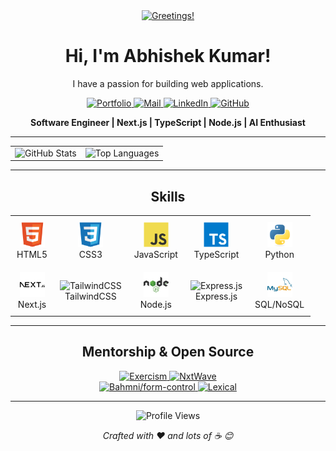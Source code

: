 <div align="center">
  <a href="https://github.com/abhishekkumar35">
   <img src="https://media.giphy.com/media/hvRJCLFzcasrR4ia7z/giphy.gif" width="120px" alt="Greetings!"/>
  </a>
</div>

<h1 align="center">Hi, I'm Abhishek Kumar!</h1>
<p align="center">I have a passion for building web applications.</p>

<p align="center">
   <a href="https://codeabode.in">
  <img src="https://img.shields.io/badge/Portfolio-000000?style=for-the-badge&logo=About.me&logoColor=white" alt="Portfolio"/>
  </a>
  <a href="mailto:flashtoak@gmail.com">
    <img src="https://img.shields.io/badge/Mail-D14836?style=for-the-badge&logo=gmail&logoColor=white" alt="Mail"/>
  </a>
  <a href="https://www.linkedin.com/in/abhishek-kumar-dev">
    <img src="https://img.shields.io/badge/LinkedIn-0A66C2?style=for-the-badge&logo=linkedin&logoColor=white" alt="LinkedIn"/>
  </a>
  <a href="https://github.com/abhishekkumar35">
    <img src="https://img.shields.io/badge/GitHub-181717?style=for-the-badge&logo=github&logoColor=white" alt="GitHub"/>
  </a>
</p>

<p align="center"><b>Software Engineer | Next.js | TypeScript | Node.js | AI Enthusiast</b></p>

<hr>

<div align="center">
  <table>
    <tr>
      <td align="center">
        <img src="https://github-readme-stats.vercel.app/api?username=abhishekkumar35&show_icons=true&count_private=true&theme=light" alt="GitHub Stats" width="300"/>
      </td>
      <td align="center">
        <img src="https://github-readme-stats.vercel.app/api/top-langs/?username=abhishekkumar35&layout=compact&theme=light" alt="Top Languages" width="300"/>
      </td>
    </tr>
  </table>
</div>

<hr>

<h2 align="center">Skills</h2>

<div align="center">
  <table>
    <tr>
      <td align="center" style="padding: 10px;">
        <img src="https://raw.githubusercontent.com/devicons/devicon/master/icons/html5/html5-original.svg" alt="HTML5" height="40"/><br>HTML5
      </td>
      <td align="center" style="padding: 10px;">
        <img src="https://raw.githubusercontent.com/devicons/devicon/master/icons/css3/css3-original.svg" alt="CSS3" height="40"/><br>CSS3
      </td>
      <td align="center" style="padding: 10px;">
        <img src="https://raw.githubusercontent.com/devicons/devicon/master/icons/javascript/javascript-original.svg" alt="JavaScript" height="40"/><br>JavaScript
      </td>
      <td align="center" style="padding: 10px;">
        <img src="https://raw.githubusercontent.com/devicons/devicon/master/icons/typescript/typescript-original.svg" alt="TypeScript" height="40"/><br>TypeScript
      </td>
      <td align="center" style="padding: 10px;">
        <img src="https://raw.githubusercontent.com/devicons/devicon/master/icons/python/python-original.svg" alt="Python" height="40"/><br>Python
      </td>
    </tr>
    <tr>
      <td align="center" style="padding: 10px;">
        <img src="https://raw.githubusercontent.com/devicons/devicon/master/icons/nextjs/nextjs-original-wordmark.svg" alt="Next.js" height="40"/><br>Next.js
      </td>
      <td align="center" style="padding: 10px;">
        <img src="https://upload.wikimedia.org/wikipedia/commons/d/d5/Tailwind_CSS_Logo.svg" alt="TailwindCSS" height="40"/><br>TailwindCSS
      </td>
      <td align="center" style="padding: 10px;">
        <img src="https://raw.githubusercontent.com/devicons/devicon/master/icons/nodejs/nodejs-original-wordmark.svg" alt="Node.js" height="40"/><br>Node.js
      </td>
      <td align="center" style="padding: 10px;">
        <img src="https://upload.wikimedia.org/wikipedia/commons/6/64/Expressjs.png" alt="Express.js" height="40"/><br>Express.js
      </td>
      <td align="center" style="padding: 10px;">
        <img src="https://raw.githubusercontent.com/devicons/devicon/master/icons/mysql/mysql-original-wordmark.svg" alt="SQL/NoSQL" height="40"/><br>SQL/NoSQL
      </td>
    </tr>
  </table>
</div>

<hr>

<h2 align="center">Mentorship & Open Source</h2>

<div align="center">
  <a href="#">
    <img src="https://img.shields.io/badge/Exercism-2023-ff69b4?style=for-the-badge" alt="Exercism"/>
  </a>
  <a href="#">
    <img src="https://img.shields.io/badge/NxtWave-CCBP-ff69b4?style=for-the-badge" alt="NxtWave"/>
  </a>
  <br>
  <a href="https://github.com/Bahmni/form-control">
    <img src="https://img.shields.io/badge/Bahmni_form_control-success?style=for-the-badge" alt="Bahmni/form-control"/>
  </a>
  <a href="https://github.com/facebook/lexical">
    <img src="https://img.shields.io/badge/Lexical-Facebook-critical?style=for-the-badge" alt="Lexical"/>
  </a>
</div>

<hr>

<div align="center">
  <img src="https://komarev.com/ghpvc/?username=abhishekkumar35&&style=flat-square" alt="Profile Views"/>
</div>

<p align="center">
  <em>Crafted with ❤️ and lots of ☕ 😊 </em>
</p>
